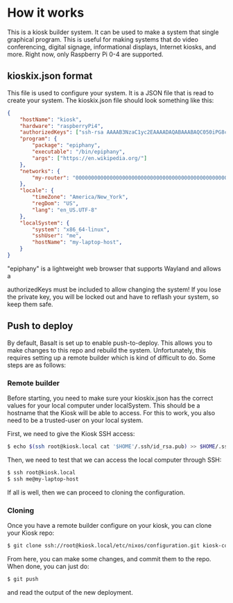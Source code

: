 # How it works #

This is a kiosk builder system. It can be used to make a system that
single graphical program. This is useful for making systems that do
video conferencing, digital signage, informational displays, Internet
kiosks, and more. Right now, only Raspberry Pi 0-4 are supported.

## kioskix.json format ##

This file is used to configure your system. It is a JSON file that is
read to create your system. The kioskix.json file should look
something like this:

``` json
{
    "hostName": "kiosk",
    "hardware": "raspberryPi4",
    "authorizedKeys": ["ssh-rsa AAAAB3NzaC1yc2EAAAADAQABAAABAQC050iPG8ckY/dj2O3ol20G2lTdr7ERFz4LD3R4yqoT5W0THjNFdCqavvduCIAtF1Xx/OmTISblnGKf10rYLNzDdyMMFy7tUSiC7/T37EW0s+EFGhS9yOcjCVvHYwgnGZCF4ec33toE8Htq2UKBVgtE0PMwPAyCGYhFxFLYN8J8/xnMNGqNE6iTGbK5qb4yg3rwyrKMXLNGVNsPVcMfdyk3xqUilDp4U7HHQpqX0wKrUvrBZ87LnO9z3X/QIRVQhS5GqnIjRYe4L9yxZtTjW5HdwIq1jcvZc/1Uu7bkMh3gkCwbrpmudSGpdUlyEreaHOJf3XH4psr6IMGVJvxnGiV9 mbauer@dellbook"],
    "program": {
        "package": "epiphany",
        "executable": "/bin/epiphany",
        "args": ["https://en.wikipedia.org/"]
    },
    "networks": {
        "my-router": "0000000000000000000000000000000000000000000000000000000000000000",
    },
    "locale": {
        "timeZone": "America/New_York",
        "regDom": "US",
        "lang": "en_US.UTF-8"
    },
    "localSystem": {
        "system": "x86_64-linux",
        "sshUser": "me",
        "hostName": "my-laptop-host",
    }
}
```

"epiphany" is a lightweight web browser that supports Wayland and
allows a 

authorizedKeys must be included to allow changing the system! If you
lose the private key, you will be locked out and have to reflash your
system, so keep them safe.

## Push to deploy ##

By default, Basalt is set up to enable push-to-deploy. This allows you
to make changes to this repo and rebuild the system. Unfortunately,
this requires setting up a remote builder which is kind of difficult
to do. Some steps are as follows:

### Remote builder ###

Before starting, you need to make sure your kioskix.json has the
correct values for your local computer under localSystem. This should
be a hostname that the Kiosk will be able to access. For this to work,
you also need to be a trusted-user on your local system.

First, we need to give the Kiosk SSH access:

``` sh
$ echo $(ssh root@kiosk.local cat '$HOME'/.ssh/id_rsa.pub) >> $HOME/.ssh/authorized_keys
```

Then, we need to test that we can access the local computer through
SSH:

``` sh
$ ssh root@kiosk.local
$ ssh me@my-laptop-host
```

If all is well, then we can proceed to cloning the configuration.

### Cloning ###

Once you have a remote builder configure on your kiosk, you can clone
your Kiosk repo:

``` sh
$ git clone ssh://root@kiosk.local/etc/nixos/configuration.git kiosk-configuration
```

From here, you can make some changes, and commit them to the repo.
When done, you can just do:

``` sh
$ git push
```

and read the output of the new deployment.
